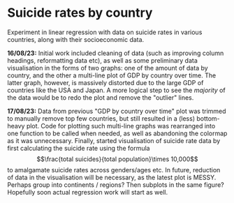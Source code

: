 # Suicide rates by country
Experiment in linear regression with data on suicide rates in various countries, along with their socioeconomic data.

**16/08/23:** Initial work included cleaning of data (such as improving column headings, reformatting data etc), as well as some preliminary data visualisation in the forms of two graphs: one of the amount of data by country, and the other a multi-line plot of GDP by country over time. The latter graph, however, is massively distorted due to the large GDP of countries like the USA and Japan. A more logical step to see the *majority* of the data would be to redo the plot and remove the "outlier" lines.

**17/08/23:** Data from previous "GDP by country over time" plot was trimmed to manually remove top few countries, but still resulted in a (less) bottom-heavy plot. Code for plotting such multi-line graphs was rearranged into one function to be called when needed, as well as abandoning the colormap as it was unnecessary. Finally, started visualisation of suicide rate data by first calculating the suicide rate using the formula $$\frac{total suicides}{total population}\times 10,000$$ to amalgamate suicide rates across genders/ages etc. In future, reduction of data in the visualisation will be necessary, as the latest plot is MESSY. Perhaps group into continents / regions? Then subplots in the same figure? Hopefully soon actual regression work will start as well.